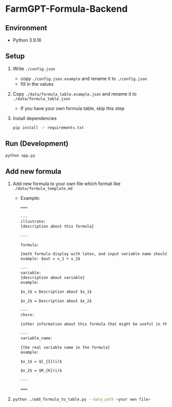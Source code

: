 # FarmGPT-Formula-Backend

## Environment
- Python 3.9.16

## Setup



1. Write ```./config.json```
    - copy ```./config.json.example``` and rename it to ```./config.json```
    - fill in the values

2. Copy ```./data/formula_table.example.json``` and rename it to ```./data/formula_table.json```
    - If you have your own formula table, skip this step

3. Install dependencies
    ```bash
    pip install -r requirements.txt
    ```

## Run (Development)

```bash
python app.py
```

## Add new formula

1. Add new formula to your own file which format like ```./data/formula_template.md```
    - Example:
        ```markdown
        ===

        ---
        illustrate:
        {description about this formula}

        ---

        formula:

        {math formula display with latex, and input variable name should like "x_1, x_2"}
        example: $out = x_1 + x_2$

        ---
        variable:
        {description about variable}
        example:

        $x_1$ = Description about $x_1$

        $x_2$ = Description about $x_2$

        ---
        chore:

        {other information about this formula that might be useful in the future} 

        ---
        variable_name:

        {the real variable name in the formula}
        example:

        $x_1$ = $C_{I}(i)$

        $x_2$ = $R_{K}(i)$

        ---

        ===
        ```

2.  ```bash
    python ./add_formula_to_table.py --data_path <your own file>
    ```





